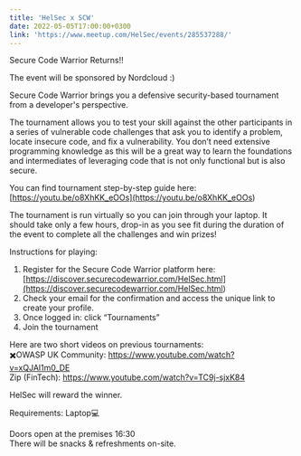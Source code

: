 ```yaml
---
title: 'HelSec x SCW'
date: 2022-05-05T17:00:00+0300
link: 'https://www.meetup.com/HelSec/events/285537288/'
---
```


Secure Code Warrior Returns!!

 The event will be sponsored by Nordcloud :)

 Secure Code Warrior brings you a defensive security-based tournament from a developer's perspective.

 The tournament allows you to test your skill against the other participants in a series of vulnerable code challenges that ask you to identify a problem, locate insecure code, and fix a vulnerability. You don’t need extensive programming knowledge as this will be a great way to learn the foundations and intermediates of leveraging code that is not only functional but is also secure.

 You can find tournament step-by-step guide here: [<https://youtu.be/o8XhKK_eOOs](https://youtu.be/o8XhKK_eOOs>)

 The tournament is run virtually so you can join through your laptop. It should take only a few hours, drop-in as you see fit during the duration of the event to complete all the challenges and win prizes!

 Instructions for playing:

 1) Register for the Secure Code Warrior platform here:[<https://discover.securecodewarrior.com/HelSec.html](https://discover.securecodewarrior.com/HelSec.html>)  
2) Check your email for the confirmation and access the unique link to create your profile.  
3) Once logged in: click “Tournaments”  
4) Join the tournament

 Here are two short videos on previous tournaments:  
✖️OWASP UK Community: <https://www.youtube.com/watch?v=xQJAl1m0_DE>  
Zip (FinTech): <https://www.youtube.com/watch?v=TC9j-sjxK84>

 HelSec will reward the winner.

 Requirements: Laptop💻

 Doors open at the premises 16:30  
There will be snacks & refreshments on-site.

 